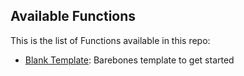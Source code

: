 ## Available Functions

This is the list of Functions available in this repo:
* [Blank Template](https://github.com/twilio-labs/function-templates/blob/main/blank): Barebones template to get started
